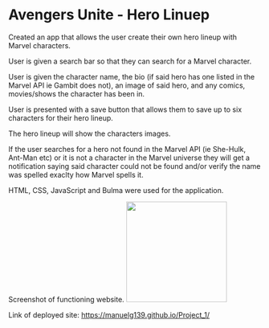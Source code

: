 # Avengers Unite - Hero Linuep
Created an app that allows the user create their own hero lineup with Marvel characters. 

User is given a search bar so that they can search for a Marvel character.

User is given the character name, the bio (if said hero has one listed in the Marvel API ie Gambit does not), an image of said hero, and any comics, movies/shows the character has been in.

User is presented with a save button that allows them to save up to six characters for their hero lineup.

The hero lineup will show the characters images.

If the user searches for a hero not found in the Marvel API (ie She-Hulk, Ant-Man etc) or it is not a character in the Marvel universe they will get a notification saying said character could not be found and/or verify the name was spelled exaclty how Marvel spells it.

HTML, CSS, JavaScript and Bulma were used for the application.

Screenshot of functioning website.
<img src ="" width ="200">


Link of deployed site: https://manuelg139.github.io/Project_1/